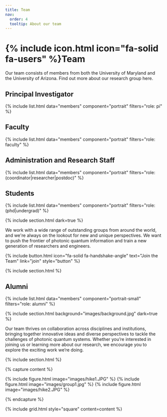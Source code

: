 ```yaml
---
title: Team
nav:
  order: 4
  tooltip: About our team
---
```


# {% include icon.html icon="fa-solid fa-users" %}Team

Our team consists of members from both the University of Maryland and the University of Arizona. Find out more about our research group here.

## Principal Investigator

{% include list.html data="members" component="portrait" filters="role: pi" %}

## Faculty

{% include list.html data="members" component="portrait" filters="role: faculty" %}

## Administration and Research Staff

{% include list.html data="members" component="portrait" filters="role: (coordinator|researcher|postdoc)" %}

## Students

{% include list.html data="members" component="portrait" filters="role: (phd|undergrad)" %}

{% include section.html dark=true %}

We work with a wide range of outstanding groups from around the world, and we're always on the lookout for new and unique perspectives. We want to push the frontier of photonic quantum information and train a new generation of researchers and engineers.

{% include button.html icon="fa-solid fa-handshake-angle" text="Join the Team" link="join" style="button" %}

{% include section.html %}

## Alumni

{% include list.html data="members" component="portrait-small" filters="role: alumni" %}

{% include section.html background="images/background.jpg" dark=true %}

Our team thrives on collaboration across disciplines and institutions, bringing together innovative ideas and diverse perspectives to tackle the challenges of photonic quantum systems. Whether you’re interested in joining us or learning more about our research, we encourage you to explore the exciting work we’re doing.

{% include section.html %}

{% capture content %}

{% include figure.html image="images/hike1.JPG" %}
{% include figure.html image="images/group1.jpg" %}
{% include figure.html image="images/hike2.JPG" %}

{% endcapture %}

{% include grid.html style="square" content=content %}